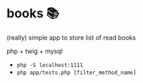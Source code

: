 # books 📚

(really) simple app to store list of read books

php + twig + mysql

* ` php -S localhost:1111 `
* ` php app/tests.php [filter_method_name] `
